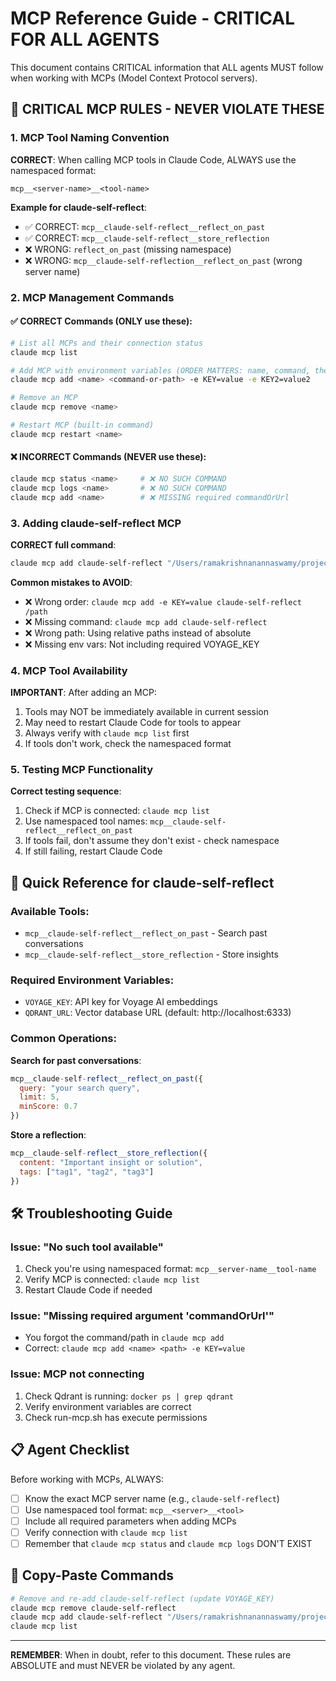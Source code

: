 # MCP Reference Guide - CRITICAL FOR ALL AGENTS

This document contains CRITICAL information that ALL agents MUST follow when working with MCPs (Model Context Protocol servers).

## 🚨 CRITICAL MCP RULES - NEVER VIOLATE THESE

### 1. MCP Tool Naming Convention
**CORRECT**: When calling MCP tools in Claude Code, ALWAYS use the namespaced format:
```
mcp__<server-name>__<tool-name>
```

**Example for claude-self-reflect**:
- ✅ CORRECT: `mcp__claude-self-reflect__reflect_on_past`
- ✅ CORRECT: `mcp__claude-self-reflect__store_reflection`
- ❌ WRONG: `reflect_on_past` (missing namespace)
- ❌ WRONG: `mcp__claude-self-reflection__reflect_on_past` (wrong server name)

### 2. MCP Management Commands

#### ✅ CORRECT Commands (ONLY use these):
```bash
# List all MCPs and their connection status
claude mcp list

# Add MCP with environment variables (ORDER MATTERS: name, command, then flags)
claude mcp add <name> <command-or-path> -e KEY=value -e KEY2=value2

# Remove an MCP
claude mcp remove <name>

# Restart MCP (built-in command)
claude mcp restart <name>
```

#### ❌ INCORRECT Commands (NEVER use these):
```bash
claude mcp status <name>     # ❌ NO SUCH COMMAND
claude mcp logs <name>       # ❌ NO SUCH COMMAND  
claude mcp add <name>        # ❌ MISSING required commandOrUrl
```

### 3. Adding claude-self-reflect MCP

**CORRECT full command**:
```bash
claude mcp add claude-self-reflect "/Users/ramakrishnanannaswamy/projects/claude-self-reflect/mcp-server/run-mcp.sh" -e VOYAGE_KEY="<actual-key>" -e QDRANT_URL="http://localhost:6333"
```

**Common mistakes to AVOID**:
- ❌ Wrong order: `claude mcp add -e KEY=value claude-self-reflect /path`
- ❌ Missing command: `claude mcp add claude-self-reflect`
- ❌ Wrong path: Using relative paths instead of absolute
- ❌ Missing env vars: Not including required VOYAGE_KEY

### 4. MCP Tool Availability

**IMPORTANT**: After adding an MCP:
1. Tools may NOT be immediately available in current session
2. May need to restart Claude Code for tools to appear
3. Always verify with `claude mcp list` first
4. If tools don't work, check the namespaced format

### 5. Testing MCP Functionality

**Correct testing sequence**:
1. Check if MCP is connected: `claude mcp list`
2. Use namespaced tool names: `mcp__claude-self-reflect__reflect_on_past`
3. If tools fail, don't assume they don't exist - check namespace
4. If still failing, restart Claude Code

## 🎯 Quick Reference for claude-self-reflect

### Available Tools:
- `mcp__claude-self-reflect__reflect_on_past` - Search past conversations
- `mcp__claude-self-reflect__store_reflection` - Store insights

### Required Environment Variables:
- `VOYAGE_KEY`: API key for Voyage AI embeddings
- `QDRANT_URL`: Vector database URL (default: http://localhost:6333)

### Common Operations:

**Search for past conversations**:
```javascript
mcp__claude-self-reflect__reflect_on_past({
  query: "your search query",
  limit: 5,
  minScore: 0.7
})
```

**Store a reflection**:
```javascript
mcp__claude-self-reflect__store_reflection({
  content: "Important insight or solution",
  tags: ["tag1", "tag2", "tag3"]
})
```

## 🛠️ Troubleshooting Guide

### Issue: "No such tool available"
1. Check you're using namespaced format: `mcp__server-name__tool-name`
2. Verify MCP is connected: `claude mcp list`
3. Restart Claude Code if needed

### Issue: "Missing required argument 'commandOrUrl'"
- You forgot the command/path in `claude mcp add`
- Correct: `claude mcp add <name> <path> -e KEY=value`

### Issue: MCP not connecting
1. Check Qdrant is running: `docker ps | grep qdrant`
2. Verify environment variables are correct
3. Check run-mcp.sh has execute permissions

## 📋 Agent Checklist

Before working with MCPs, ALWAYS:
- [ ] Know the exact MCP server name (e.g., `claude-self-reflect`)
- [ ] Use namespaced tool format: `mcp__<server>__<tool>`
- [ ] Include all required parameters when adding MCPs
- [ ] Verify connection with `claude mcp list`
- [ ] Remember that `claude mcp status` and `claude mcp logs` DON'T EXIST

## 🚀 Copy-Paste Commands

```bash
# Remove and re-add claude-self-reflect (update VOYAGE_KEY)
claude mcp remove claude-self-reflect
claude mcp add claude-self-reflect "/Users/ramakrishnanannaswamy/projects/claude-self-reflect/mcp-server/run-mcp.sh" -e VOYAGE_KEY="your-actual-key" -e QDRANT_URL="http://localhost:6333"
claude mcp list
```

---

**REMEMBER**: When in doubt, refer to this document. These rules are ABSOLUTE and must NEVER be violated by any agent.
